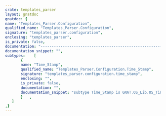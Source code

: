 ```yaml
---
crate: templates_parser
layout: gnatdoc
gnatdoc: {
name: "Templates_Parser.Configuration",
qualified_name: "Templates_Parser.Configuration",
signature: "templates_parser.configuration",
enclosing: "templates_parser",
is_private: false,
documentation: "----------------------------------------------------------------------------\n                             Templates Parser                             --\n                                                                          --\n                      Copyright (C) 2005-2012, AdaCore                    --\n                                                                          --\n  This library is free software;  you can redistribute it and/or modify   --\n  it under terms of the  GNU General Public License  as published by the  --\n  Free Software  Foundation;  either version 3,  or (at your  option) any --\n  later version. This library is distributed in the hope that it will be  --\n  useful, but WITHOUT ANY WARRANTY;  without even the implied warranty of --\n  MERCHANTABILITY or FITNESS FOR A PARTICULAR PURPOSE.                    --\n                                                                          --\n  As a special exception under Section 7 of GPL version 3, you are        --\n  granted additional permissions described in the GCC Runtime Library     --\n  Exception, version 3.1, as published by the Free Software Foundation.   --\n                                                                          --\n  You should have received a copy of the GNU General Public License and   --\n  a copy of the GCC Runtime Library Exception along with this program;    --\n  see the files COPYING3 and COPYING.RUNTIME respectively.  If not, see   --\n  <http://www.gnu.org/licenses/>.                                         --\n                                                                          --\n  As a special exception, if other files instantiate generics from this   --\n  unit, or you link this unit with other files to produce an executable,  --\n  this  unit  does not  by itself cause  the resulting executable to be   --\n  covered by the GNU General Public License. This exception does not      --\n  however invalidate any other reasons why the executable file  might be  --\n  covered by the  GNU Public License.                                     --\n----------------------------------------------------------------------------",
documentation_snippet: "",
subtypes:    [
       {
       name: "Time_Stamp",
       qualified_name: "Templates_Parser.Configuration.Time_Stamp",
       signature: "templates_parser.configuration.time_stamp",
       enclosing: "",
       is_private: false,
       documentation: "",
       documentation_snippet: "subtype Time_Stamp is GNAT.OS_Lib.OS_Time;",
       }   ,
   ]
,}
---
```

